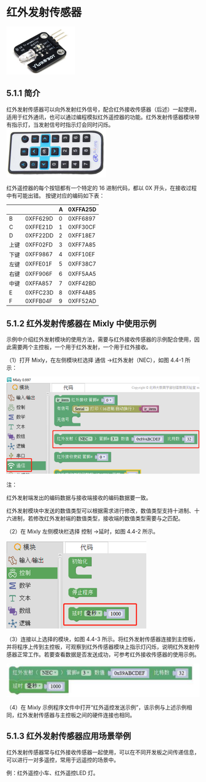 # 红外发射传感器

![](../../.gitbook/assets/ying-jian-1214081.png)

## 5.1.1 简介

红外发射传感器可以向外发射红外信号，配合红外接收传感器（后述）一起使用，适用于红外通讯，也可以通过编程模拟红外遥控器的功能。红外发射传感器模块带有指示灯，当发射信号时指示灯会同时闪烁。 ![](../../.gitbook/assets/ying-jian-1214082.png)

红外遥控器的每个按钮都有一个特定的 16 进制代码，都以 0X 开头，在接收过程中有可能出错。 按键对应的编码如下表：

|  |  | A | 0XFFA25D |
| :--- | :--- | :--- | :--- |
| B | 0XFF629D | 0 | 0XFF6897 |
| C | 0XFFE21D | 1 | 0XFF30CF |
| D | 0XFF22DD | 2 | 0XFF18E7 |
| 上键 | 0XFF02FD | 3 | 0XFF7A85 |
| 下键 | 0XFF9867 | 4 | 0XFF10EF |
| 左键 | 0XFFE01F | 5 | 0XFF38C7 |
| 右键 | 0XFF906F | 6 | 0XFF5AA5 |
| 中键 | 0XFFA857 | 7 | 0XFF42BD |
| E | 0XFFC23D | 8 | 0XFF4AB5 |
| F | 0XFFB04F | 9 | 0XFF52AD |

## 5.1.2 红外发射传感器在 Mixly 中使用示例

示例中介绍红外发射模块的使用方法，需要与红外接收传感器的示例配合使用，因此需要两个主控板，一个用于红外发射，一个用于红外接收。

（1）打开 Mixly，在左侧模块栏选择 通信 →红外发射（NEC），如图 4.4-1 所示：

![&#x56FE; 4.4-1](../../.gitbook/assets/ying-jian-1214636.png)

注：

红外发射端发出的编码数据与接收端接收的编码数据要一致。

红外发射模块中发送的数值类型可以根据需求进行修改，数值类型支持十进制、十六进制，若修改红外发射端的数值类型，接收端的数值类型需要与之匹配。

（2）在 Mixly 左侧模块栏选择 控制 →延时，如图 4.4-2 所示。

![&#x56FE; 4.4-2](../../.gitbook/assets/ying-jian-1214786.png)

（3）连接以上选择的模块，如图 4.4-3 所示。将红外发射传感器连接到主控板，并将程序上传到主控板，可观察到红外传感器模块上指示灯闪烁，说明红外发射传感器正常工作。若要查看数据是否发送成功，可参考红外接收传感器的使用示例。

![&#x56FE; 4.4-3](../../.gitbook/assets/ying-jian-1214909.png)

（4）在 Mixly 示例程序文件中打开“红外遥控发送示例”，该示例与上述示例相同，红外发射传感器与主控板之间的硬件连接也相同。

## 5.1.3 红外发射传感器应用场景举例

红外发射传感器常与红外接收传感器一起使用，可以在不同开发板之间传递信息，可以进行一对多遥控，常用于远遥控的场景中。

例：红外遥控小车、红外遥控LED 灯。

